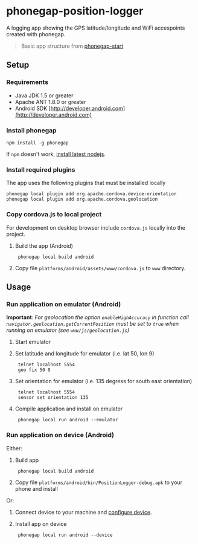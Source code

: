 phonegap-position-logger
========================

A logging app showing the GPS latitude/longitude and WiFi accespoints created with phonegap.

> Basic app structure from [phonegap-start](http://github.com/phonegap/phonegap-start)

## Setup

### Requirements

- Java JDK 1.5 or greater
- Apache ANT 1.8.0 or greater
- Android SDK [http://developer.android.com](http://developer.android.com)


### Install phonegap

    npm install -g phonegap

If `npm` doesn't work, [install latest nodejs](http://nodejs.org).

### Install required plugins

The app uses the following plugins that must be installed locally

    phonegap local plugin add org.apache.cordova.device-orientation
    phonegap local plugin add org.apache.cordova.geolocation

### Copy cordova.js to local project

For development on desktop browser include `cordova.js` locally into the project.

1. Build the app (Android)

        phonegap local build android

2.  Copy file `platforms/android/assets/www/cordova.js` to `www` directory.


## Usage

### Run application on emulator (Android)

**Important**: _For geolocation the option `enableHighAccuracy` in function call `navigator.geolocation.getCurrentPosition` must be set
to `true` when running on emulator (see `www/js/geolocation.js`)_

1. Start emulator

2. Set latitude and longitude for emulator (i.e. lat 50, lon 9)

        telnet localhost 5554
        geo fix 50 9

3. Set orientation for emulator (i.e. 135 degress for south east orientation)

        telnet localhost 5554
        sensor set orientation 135

4. Compile application and install on emulator

        phonegap local run android --emulator

### Run application on device (Android)

Either:

1. Build app

        phonegap local build android

2. Copy file `platforms/android/bin/PositionLogger-debug.apk` to your phone and install

Or:

1. Connect device to your machine and [configure device](http://developer.android.com/tools/device.html).

2. Install app on device

        phonegap local run android --device

